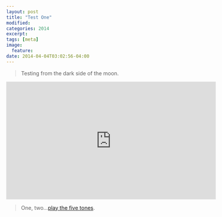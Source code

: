 ```yaml
---
layout: post
title: "Test One"
modified:
categories: 2014
excerpt:
tags: [meta]
image:
  feature:
date: 2014-04-04T03:02:56-04:00
---
```


> Testing from the dark side of the moon.  

<iframe width="560" height="315" src="https://www.youtube.com/embed/UnnGXa7WIGQ" frameborder="0" allowfullscreen></iframe>
<br>

> One, two…[play the five tones](https://www.youtube.com/watch?v=UnnGXa7WIGQ).  
